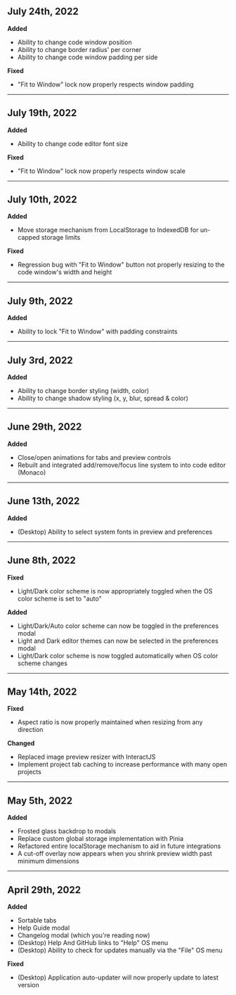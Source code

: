## July 24th, 2022

**Added**

-   Ability to change code window position
-   Ability to change border radius' per corner
-   Ability to change code window padding per side

**Fixed**

-   "Fit to Window" lock now properly respects window padding

---

## July 19th, 2022

**Added**

-   Ability to change code editor font size

**Fixed**

-   "Fit to Window" lock now properly respects window scale

---

## July 10th, 2022

**Added**

-   Move storage mechanism from LocalStorage to IndexedDB for un-capped storage limits

**Fixed**

-   Regression bug with "Fit to Window" button not properly resizing to the code window's width and height

---

## July 9th, 2022

**Added**

-   Ability to lock "Fit to Window" with padding constraints

---

## July 3rd, 2022

**Added**

-   Ability to change border styling (width, color)
-   Ability to change shadow styling (x, y, blur, spread & color)

---

## June 29th, 2022

**Added**

-   Close/open animations for tabs and preview controls
-   Rebuilt and integrated add/remove/focus line system to into code editor (Monaco)

---

## June 13th, 2022

**Added**

-   (Desktop) Ability to select system fonts in preview and preferences

---

## June 8th, 2022

**Fixed**

-   Light/Dark color scheme is now appropriately toggled when the OS color scheme is set to "auto"

**Added**

-   Light/Dark/Auto color scheme can now be toggled in the preferences modal
-   Light and Dark editor themes can now be selected in the preferences modal
-   Light/Dark color scheme is now toggled automatically when OS color scheme changes

---

## May 14th, 2022

**Fixed**

-   Aspect ratio is now properly maintained when resizing from any direction

**Changed**

-   Replaced image preview resizer with InteractJS
-   Implement project tab caching to increase performance with many open projects

---

## May 5th, 2022

**Added**

-   Frosted glass backdrop to modals
-   Replace custom global storage implementation with Pinia
-   Refactored entire localStorage mechanism to aid in future integrations
-   A cut-off overlay now appears when you shrink preview width past minimum dimensions

---

## April 29th, 2022

**Added**

-   Sortable tabs
-   Help Guide modal
-   Changelog modal (which you're reading now)
-   (Desktop) Help And GitHub links to "Help" OS menu
-   (Desktop) Ability to check for updates manually via the "File" OS menu

**Fixed**

-   (Desktop) Application auto-updater will now properly update to latest version
